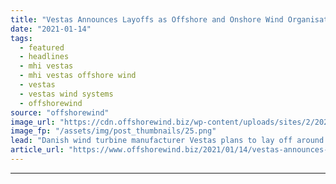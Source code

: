 ```yaml
---
title: "Vestas Announces Layoffs as Offshore and Onshore Wind Organisations Integrate"
date: "2021-01-14"
tags: 
  - featured
  - headlines
  - mhi vestas
  - mhi vestas offshore wind
  - vestas
  - vestas wind systems
  - offshorewind
source: "offshorewind"
image_url: "https://cdn.offshorewind.biz/wp-content/uploads/sites/2/2021/01/14083004/Vestas-to-Lay-Off-220-in-Drive-to-Integrate-Offshore-and-Onshore-Wind.png"
image_fp: "/assets/img/post_thumbnails/25.png"
lead: "Danish wind turbine manufacturer Vestas plans to lay off around 220 people in the"
article_url: "https://www.offshorewind.biz/2021/01/14/vestas-announces-layoffs-as-offshore-and-onshore-wind-divisions-integrate/"
---
```


---
